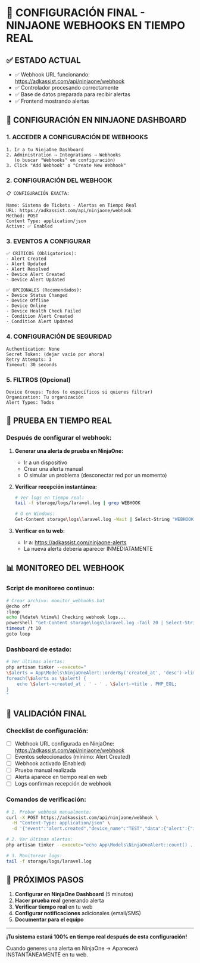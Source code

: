 # 🚀 CONFIGURACIÓN FINAL - NINJAONE WEBHOOKS EN TIEMPO REAL

## ✅ ESTADO ACTUAL
- ✅ Webhook URL funcionando: https://adkassist.com/api/ninjaone/webhook
- ✅ Controlador procesando correctamente
- ✅ Base de datos preparada para recibir alertas
- ✅ Frontend mostrando alertas

## 🔧 CONFIGURACIÓN EN NINJAONE DASHBOARD

### 1. ACCEDER A CONFIGURACIÓN DE WEBHOOKS
```
1. Ir a tu NinjaOne Dashboard
2. Administration → Integrations → Webhooks
   (o buscar "Webhooks" en configuración)
3. Click "Add Webhook" o "Create New Webhook"
```

### 2. CONFIGURACIÓN DEL WEBHOOK
```
📋 CONFIGURACIÓN EXACTA:

Name: Sistema de Tickets - Alertas en Tiempo Real
URL: https://adkassist.com/api/ninjaone/webhook
Method: POST
Content Type: application/json
Active: ✅ Enabled
```

### 3. EVENTOS A CONFIGURAR
```
✅ CRÍTICOS (Obligatorios):
- Alert Created
- Alert Updated
- Alert Resolved
- Device Alert Created
- Device Alert Updated

✅ OPCIONALES (Recomendados):
- Device Status Changed
- Device Offline
- Device Online
- Device Health Check Failed
- Condition Alert Created
- Condition Alert Updated
```

### 4. CONFIGURACIÓN DE SEGURIDAD
```
Authentication: None
Secret Token: (dejar vacío por ahora)
Retry Attempts: 3
Timeout: 30 seconds
```

### 5. FILTROS (Opcional)
```
Device Groups: Todos (o específicos si quieres filtrar)
Organization: Tu organización
Alert Types: Todos
```

## 🧪 PRUEBA EN TIEMPO REAL

### Después de configurar el webhook:

1. **Generar una alerta de prueba en NinjaOne:**
   - Ir a un dispositivo
   - Crear una alerta manual
   - O simular un problema (desconectar red por un momento)

2. **Verificar recepción instantánea:**
   ```bash
   # Ver logs en tiempo real:
   tail -f storage/logs/laravel.log | grep WEBHOOK
   
   # O en Windows:
   Get-Content storage\logs\laravel.log -Wait | Select-String "WEBHOOK"
   ```

3. **Verificar en tu web:**
   - Ir a: https://adkassist.com/ninjaone-alerts
   - La nueva alerta debería aparecer INMEDIATAMENTE

## 📊 MONITOREO DEL WEBHOOK

### Script de monitoreo continuo:
```bash
# Crear archivo: monitor_webhooks.bat
@echo off
:loop
echo [%date% %time%] Checking webhook logs...
powershell "Get-Content storage\logs\laravel.log -Tail 20 | Select-String 'WEBHOOK'"
timeout /t 10
goto loop
```

### Dashboard de estado:
```bash
# Ver últimas alertas:
php artisan tinker --execute="
\$alerts = App\Models\NinjaOneAlert::orderBy('created_at', 'desc')->limit(5)->get();
foreach(\$alerts as \$alert) {
    echo \$alert->created_at . ' - ' . \$alert->title . PHP_EOL;
}
"
```

## 🎯 VALIDACIÓN FINAL

### Checklist de configuración:
- [ ] Webhook URL configurada en NinjaOne: https://adkassist.com/api/ninjaone/webhook
- [ ] Eventos seleccionados (mínimo: Alert Created)
- [ ] Webhook activado (Enabled)
- [ ] Prueba manual realizada
- [ ] Alerta aparece en tiempo real en web
- [ ] Logs confirman recepción de webhook

### Comandos de verificación:
```bash
# 1. Probar webhook manualmente:
curl -X POST https://adkassist.com/api/ninjaone/webhook \
  -H "Content-Type: application/json" \
  -d '{"event":"alert.created","device_name":"TEST","data":{"alert":{"id":"manual-test","title":"Test Manual"}}}'

# 2. Ver últimas alertas:
php artisan tinker --execute="echo App\Models\NinjaOneAlert::count() . ' total alerts'"

# 3. Monitorear logs:
tail -f storage/logs/laravel.log
```

## 🚀 PRÓXIMOS PASOS

1. **Configurar en NinjaOne Dashboard** (5 minutos)
2. **Hacer prueba real** generando alerta
3. **Verificar tiempo real** en tu web
4. **Configurar notificaciones** adicionales (email/SMS)
5. **Documentar para el equipo**

---

**¡Tu sistema estará 100% en tiempo real después de esta configuración!**

Cuando generes una alerta en NinjaOne → Aparecerá INSTANTÁNEAMENTE en tu web.